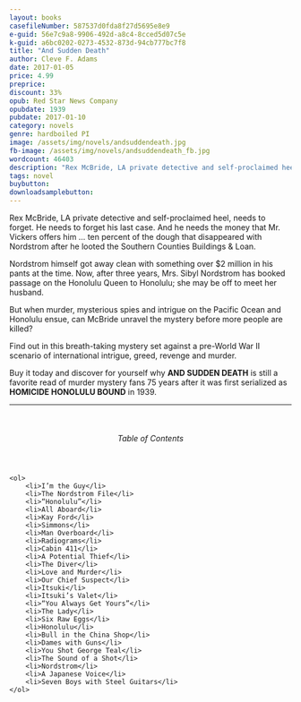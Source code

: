 ```yaml
---
layout: books
casefileNumber: 587537d0fda8f27d5695e8e9
e-guid: 56e7c9a8-9906-492d-a8c4-8cced5d07c5e
k-guid: a6bc0202-0273-4532-873d-94cb777bc7f8
title: "And Sudden Death"
author: Cleve F. Adams
date: 2017-01-05
price: 4.99
preprice: 
discount: 33%
opub: Red Star News Company
opubdate: 1939
pubdate: 2017-01-10
category: novels
genre: hardboiled PI
image: /assets/img/novels/andsuddendeath.jpg
fb-image: /assets/img/novels/andsuddendeath_fb.jpg
wordcount: 46403
description: "Rex McBride, LA private detective and self-proclaimed heel, needs to forget. He needs to forget his last case. And he needs the money that Mr. Vickers offers him &hellip; ten percent of the dough that disappeared with Nordstrom after he looted the Southern Counties Buildings & Loan. <br><br> &mdash; First serialized as <strong>HOMICIDE HONOLULU BOUND</strong> in 1939."
tags: novel
buybutton: 
downloadsamplebutton: 
---
```


Rex McBride, LA private detective and self-proclaimed heel, needs to forget. He needs to forget his last case. And he needs the money that Mr. Vickers offers him &hellip; ten percent of the dough that disappeared with Nordstrom after he looted the Southern Counties Buildings & Loan.

Nordstrom himself got away clean with something over $2 million in his pants at the time. Now, after three years, Mrs. Sibyl Nordstrom has booked passage on the Honolulu Queen to Honolulu; she may be off to meet her husband.

But when murder, mysterious spies and intrigue on the Pacific Ocean and Honolulu ensue, can McBride unravel the mystery before more people are killed?

Find out in this breath-taking mystery set against a pre-World War II scenario of international intrigue, greed, revenge and murder.

Buy it today and discover for yourself why **AND&nbsp;SUDDEN&nbsp;DEATH** is still a favorite read of murder mystery fans 75 years after it was first serialized as **HOMICIDE&nbsp;HONOLULU&nbsp;BOUND** in 1939. 

<hr>
<br>

<div class="toc">
	<header>
		<h6>Table of Contents</h6>
	</header>

	<ol>
		<li>I’m the Guy</li>
		<li>The Nordstrom File</li>
		<li>“Honolulu”</li>
		<li>All Aboard</li>
		<li>Kay Ford</li>
		<li>Simmons</li>
		<li>Man Overboard</li>
		<li>Radiograms</li>
		<li>Cabin 411</li>
		<li>A Potential Thief</li>
		<li>The Diver</li>
		<li>Love and Murder</li>
		<li>Our Chief Suspect</li>
		<li>Itsuki</li>
		<li>Itsuki’s Valet</li>
		<li>“You Always Get Yours”</li>
		<li>The Lady</li>
		<li>Six Raw Eggs</li>
		<li>Honolulu</li>
		<li>Bull in the China Shop</li>
		<li>Dames with Guns</li>
		<li>You Shot George Teal</li>
		<li>The Sound of a Shot</li>
		<li>Nordstrom</li>
		<li>A Japanese Voice</li>
		<li>Seven Boys with Steel Guitars</li>
	</ol>
</div>